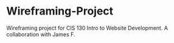 # Wireframing-Project
Wireframing project for CIS 130 Intro to Website Development. A collaboration with James F.
